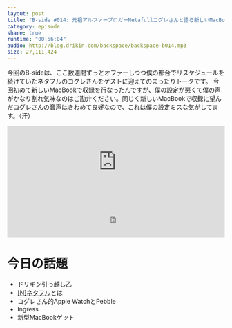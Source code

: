 ```yaml
---
layout: post
title: "B-side #014: 元祖アルファーブロガーNetafullコグレさんと語る新しいMacBookとPebbleの世界"
category: episode
share: true
runtime: "00:56:04"
audio: http://blog.drikin.com/backspace/backspace-b014.mp3
size: 27,111,424
---
```


今回のB-sideは、ここ数週間ずっとオファーしつつ僕の都合でリスケジュールを続けていたネタフルのコグレさんをゲストに迎えてのまったりトークです。
今回初めて新しいMacBookで収録を行なったんですが、僕の設定が悪くて僕の声がかなり割れ気味なのはご勘弁ください。同じく新しいMacBookで収録に望んだコグレさんの音声はきわめて良好なので、これは僕の設定ミスな気がしてます。（汗）


<iframe width="100%" height="166" scrolling="no" frameborder="no" src="https://w.soundcloud.com/player/?url=https%3A//api.soundcloud.com/tracks/204309992&amp;color=ff5500&amp;auto_play=false&amp;hide_related=false&amp;show_comments=true&amp;show_user=true&amp;show_reposts=false"></iframe>

<iframe src="http://backspace.fm/subscribes.html" width="100%" height="92" scrolling="no" frameborder="0"></iframe>

# 今日の話題

- ドリキン引っ越し乙
- [[N]ネタフル](http://netafull.net/)とは
- コグレさん的Apple WatchとPebble
- Ingress
- 新型MacBookゲット
